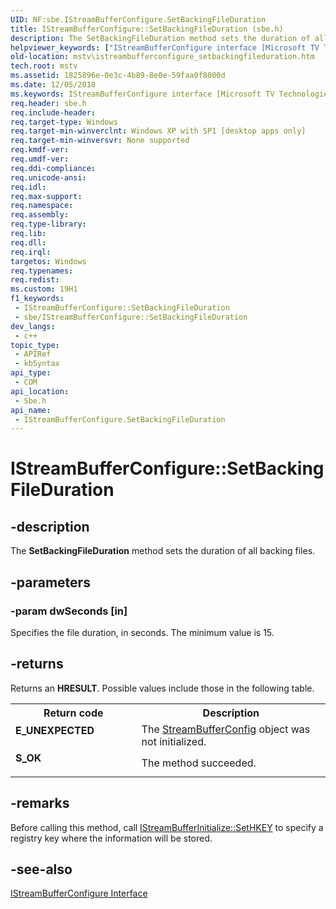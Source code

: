 ```yaml
---
UID: NF:sbe.IStreamBufferConfigure.SetBackingFileDuration
title: IStreamBufferConfigure::SetBackingFileDuration (sbe.h)
description: The SetBackingFileDuration method sets the duration of all backing files.
helpviewer_keywords: ["IStreamBufferConfigure interface [Microsoft TV Technologies]","SetBackingFileDuration method","IStreamBufferConfigure.SetBackingFileDuration","IStreamBufferConfigure::SetBackingFileDuration","IStreamBufferConfigureSetBackingFileDuration","SetBackingFileDuration","SetBackingFileDuration method [Microsoft TV Technologies]","SetBackingFileDuration method [Microsoft TV Technologies]","IStreamBufferConfigure interface","mstv.istreambufferconfigure_setbackingfileduration","sbe/IStreamBufferConfigure::SetBackingFileDuration"]
old-location: mstv\istreambufferconfigure_setbackingfileduration.htm
tech.root: mstv
ms.assetid: 1825896e-0e3c-4b89-8e0e-59faa0f8000d
ms.date: 12/05/2018
ms.keywords: IStreamBufferConfigure interface [Microsoft TV Technologies],SetBackingFileDuration method, IStreamBufferConfigure.SetBackingFileDuration, IStreamBufferConfigure::SetBackingFileDuration, IStreamBufferConfigureSetBackingFileDuration, SetBackingFileDuration, SetBackingFileDuration method [Microsoft TV Technologies], SetBackingFileDuration method [Microsoft TV Technologies],IStreamBufferConfigure interface, mstv.istreambufferconfigure_setbackingfileduration, sbe/IStreamBufferConfigure::SetBackingFileDuration
req.header: sbe.h
req.include-header: 
req.target-type: Windows
req.target-min-winverclnt: Windows XP with SP1 [desktop apps only]
req.target-min-winversvr: None supported
req.kmdf-ver: 
req.umdf-ver: 
req.ddi-compliance: 
req.unicode-ansi: 
req.idl: 
req.max-support: 
req.namespace: 
req.assembly: 
req.type-library: 
req.lib: 
req.dll: 
req.irql: 
targetos: Windows
req.typenames: 
req.redist: 
ms.custom: 19H1
f1_keywords:
 - IStreamBufferConfigure::SetBackingFileDuration
 - sbe/IStreamBufferConfigure::SetBackingFileDuration
dev_langs:
 - c++
topic_type:
 - APIRef
 - kbSyntax
api_type:
 - COM
api_location:
 - Sbe.h
api_name:
 - IStreamBufferConfigure.SetBackingFileDuration
---
```


# IStreamBufferConfigure::SetBackingFileDuration


## -description

The <b>SetBackingFileDuration</b> method sets the duration of all backing files.

## -parameters

### -param dwSeconds [in]

Specifies the file duration, in seconds. The minimum value is 15.

## -returns

Returns an <b>HRESULT</b>. Possible values include those in the following table.

<table>
<tr>
<th>Return code</th>
<th>Description</th>
</tr>
<tr>
<td width="40%">
<dl>
<dt><b>E_UNEXPECTED</b></dt>
</dl>
</td>
<td width="60%">
The <a href="https://docs.microsoft.com/previous-versions/windows/desktop/mstv/streambufferconfig-object">StreamBufferConfig</a> object was not initialized.

</td>
</tr>
<tr>
<td width="40%">
<dl>
<dt><b>S_OK</b></dt>
</dl>
</td>
<td width="60%">
The method succeeded.

</td>
</tr>
</table>

## -remarks

Before calling this method, call <a href="https://docs.microsoft.com/previous-versions/windows/desktop/api/sbe/nf-sbe-istreambufferinitialize-sethkey">IStreamBufferInitialize::SetHKEY</a> to specify a registry key where the information will be stored.

## -see-also

<a href="https://docs.microsoft.com/previous-versions/windows/desktop/api/sbe/nn-sbe-istreambufferconfigure">IStreamBufferConfigure Interface</a>

